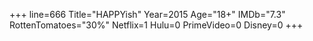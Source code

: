+++
line=666
Title="HAPPYish"
Year=2015
Age="18+"
IMDb="7.3"
RottenTomatoes="30%"
Netflix=1
Hulu=0
PrimeVideo=0
Disney=0
+++

